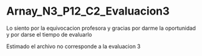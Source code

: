 # Arnay_N3_P12_C2_Evaluacion3
Lo siento por la equivocacion profesora y gracias por darme la oportunidad y por darse el tiempo de evaluarlo

Estimado el archivo no corresponde a la evaluacion 3
